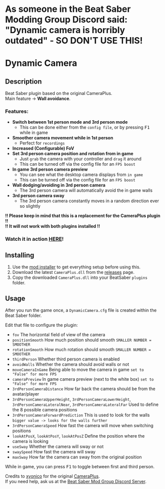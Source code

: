 # As someone in the Beat Saber Modding Group Discord said: "Dynamic camera is horribly outdated" - SO DON'T USE THIS!


# Dynamic Camera

## Description
Beat Saber plugin based on the original CameraPlus.  
Main feature -> **Wall avoidance**.  

### Features:
* **Switch between 1st person mode and 3rd person mode**  
  * This can be done either from the `config file`, or by pressing <kbd>F1</kbd> while in game  
* **Smoother camera movement while in 1st person**  
  * Perfect for `recordings`  
* **Increased (Configurable) FoV**  
* **Set 3rd person camera position and rotation from in game**  
  * Just `grab` the camera with your controller and `drag` it around  
  * This can be turned off via the config file for an `FPS boost`  
* **In game 3rd person camera preview**  
  * You can see what the desktop camera displays from `in game`  
  * This can be turned off via the config file for an `FPS boost`  
* **Wall dodging/avoiding in 3rd person camera**  
  * The 3rd person camera will automatically avoid the in game walls  
* **3rd person camera sway**  
  * The 3rd person camera constantly moves in a random direction ever so slightly  

**!! Please keep in mind that this is a replacement for the CameraPlus plugin !!**  
**!! It will not work with both plugins installed !!**  

### Watch it in action [HERE](https://www.youtube.com/watch?v=y0fMcUkKPFE)!

## Installing
1. Use the [mod installer](https://github.com/Umbranoxio/BeatSaberModInstaller/releases) to get everything setup before using this.  
2. Download the latest `CameraPlus.dll` from the [releases](https://github.com/mihaiko/DynamicCamera/releases) page.  
3. Copy the downloaded `CameraPlus.dll` into your BeatSaber `plugins` folder.  


## Usage
After you run the game once, a `DynamicCamera.cfg` file is created within the Beat Saber folder.  

Edit that file to configure the plugin:  
* `fov` The horizontal field of view of the camera  
* `positionSmooth` How much position should smooth `SMALLER NUMBER = SMOOTHER`  
* `rotationSmooth` How much rotation should smooth `SMALLER NUMBER = SMOOTHER`  
* `thirdPerson` Whether third person camera is enabled  
* `avoidWalls` Whether the camera should avoid walls or not    
* `moveCameraInGame` Being able to move the camera in game `set to "False" for more FPS`  
* `cameraPreview` In game camera preview (next to the white box) `set to "False" for more FPS`  
* `3rdPersonCameraDistance` How far back the camera should be from the avatar/player  
* `3rdPersonCameraUpperHeight`, `3rdPersonCameraLowerHeight`, `3rdPersonCameraLateralNear`, `3rdPersonCameraLateralFar` Used to define the 8 possible camera positions  
* `3rdPersonCameraForwardPrediction` This is used to look for the walls `bigger value -> looks for the walls further`  
* `3rdPersonCameraSpeed` How fast the camera will move when switching positions  
* `lookAtPosX`, `lookAtPosY`, `lookAtPosZ` Define the position where the camera is looking  
* `useSway` Whether the camera will sway or not  
* `swaySpeed` How fast the camera will sway  
* `maxSway` How far the camera can sway from the original position  

While in game, you can press <kbd>F1</kbd> to toggle between first and third person.  

Credits to [xyonico](https://github.com/xyonico) for the original [CameraPlus](https://github.com/xyonico/CameraPlus).  
If you need help, ask us at the [Beat Saber Mod Group Discord Server](https://discord.gg/Cz6PTM5).
